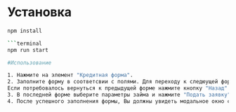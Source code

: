# Установка 


```bash
npm install

```terminal
npm run start

#Использование

1. Нажмите на элемент "Кредитная форма".
2. Заполните форму в соответсвии с полями. Для переходу к следюущей форме нажмите кнопку "Далее".
Если потребовалось вернуться к предыдущей форме нажмите кнопку "Назад".
3. В последней форме выберите параметры займа и нажмите "Подать заявку".
4. После успешного заполнения формы, Вы должны увидеть модальное окно с успешным подтверждением Вашей заявки
